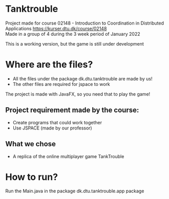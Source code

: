 # Tanktrouble
Project made for course 02148 - Introduction to Coordination in Distributed Applications https://kurser.dtu.dk/course/02148    
Made in a group of 4 during the 3 week period of January 2022

This is a working version, but the game is still under development

# Where are the files?  
- All the files under the package dk.dtu.tanktrouble are made by us!
- The other files are required for jspace to work

The project is made with JavaFX, so you need that to play the game! 

## Project requirement made by the course: 
- Create programs that could work together
- Use JSPACE (made by our professor)

## What we chose
- A replica of the online multiplayer game TankTrouble

# How to run?  
Run the Main.java in the package dk.dtu.tanktrouble.app package

